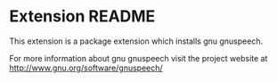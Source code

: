 # Extension README

This extension is a package extension which installs gnu gnuspeech.

For more information about gnu gnuspeech visit the project website at
http://www.gnu.org/software/gnuspeech/

